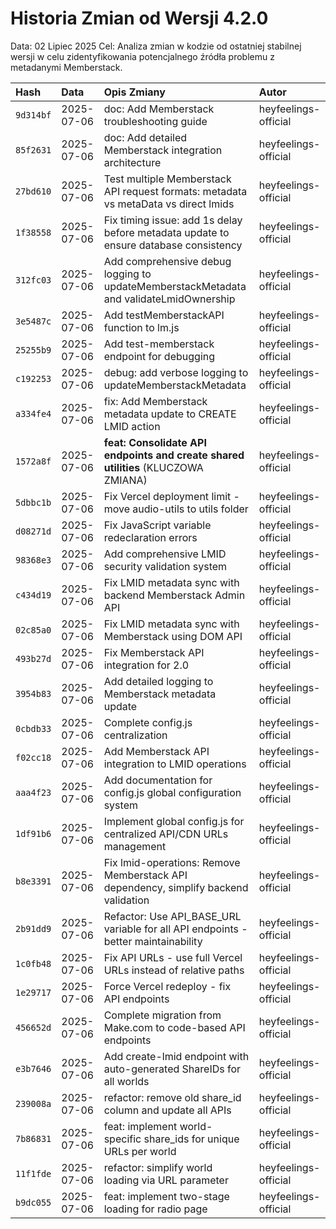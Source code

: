 # Historia Zmian od Wersji 4.2.0

Data: 02 Lipiec 2025
Cel: Analiza zmian w kodzie od ostatniej stabilnej wersji w celu zidentyfikowania potencjalnego źródła problemu z metadanymi Memberstack.

| Hash    | Data       | Opis Zmiany                                                                               | Autor                |
| :------ | :--------- | :---------------------------------------------------------------------------------------- | :------------------- |
| `9d314bf` | 2025-07-06 | doc: Add Memberstack troubleshooting guide                                                | heyfeelings-official |
| `85f2631` | 2025-07-06 | doc: Add detailed Memberstack integration architecture                                    | heyfeelings-official |
| `27bd610` | 2025-07-06 | Test multiple Memberstack API request formats: metadata vs metaData vs direct lmids       | heyfeelings-official |
| `1f38558` | 2025-07-06 | Fix timing issue: add 1s delay before metadata update to ensure database consistency      | heyfeelings-official |
| `312fc03` | 2025-07-06 | Add comprehensive debug logging to updateMemberstackMetadata and validateLmidOwnership    | heyfeelings-official |
| `3e5487c` | 2025-07-06 | Add testMemberstackAPI function to lm.js                                                  | heyfeelings-official |
| `25255b9` | 2025-07-06 | Add test-memberstack endpoint for debugging                                               | heyfeelings-official |
| `c192253` | 2025-07-06 | debug: add verbose logging to updateMemberstackMetadata                                   | heyfeelings-official |
| `a334fe4` | 2025-07-06 | fix: Add Memberstack metadata update to CREATE LMID action                                | heyfeelings-official |
| `1572a8f` | 2025-07-06 | **feat: Consolidate API endpoints and create shared utilities** (KLUCZOWA ZMIANA)         | heyfeelings-official |
| `5dbbc1b` | 2025-07-06 | Fix Vercel deployment limit - move audio-utils to utils folder                            | heyfeelings-official |
| `d08271d` | 2025-07-06 | Fix JavaScript variable redeclaration errors                                              | heyfeelings-official |
| `98368e3` | 2025-07-06 | Add comprehensive LMID security validation system                                         | heyfeelings-official |
| `c434d19` | 2025-07-06 | Fix LMID metadata sync with backend Memberstack Admin API                                 | heyfeelings-official |
| `02c85a0` | 2025-07-06 | Fix LMID metadata sync with Memberstack using DOM API                                     | heyfeelings-official |
| `493b27d` | 2025-07-06 | Fix Memberstack API integration for 2.0                                                   | heyfeelings-official |
| `3954b83` | 2025-07-06 | Add detailed logging to Memberstack metadata update                                       | heyfeelings-official |
| `0cbdb33` | 2025-07-06 | Complete config.js centralization                                                         | heyfeelings-official |
| `f02cc18` | 2025-07-06 | Add Memberstack API integration to LMID operations                                        | heyfeelings-official |
| `aaa4f23` | 2025-07-06 | Add documentation for config.js global configuration system                               | heyfeelings-official |
| `1df91b6` | 2025-07-06 | Implement global config.js for centralized API/CDN URLs management                        | heyfeelings-official |
| `b8e3391` | 2025-07-06 | Fix lmid-operations: Remove Memberstack API dependency, simplify backend validation     | heyfeelings-official |
| `2b91dd9` | 2025-07-06 | Refactor: Use API_BASE_URL variable for all API endpoints - better maintainability      | heyfeelings-official |
| `1c0fb48` | 2025-07-06 | Fix API URLs - use full Vercel URLs instead of relative paths                             | heyfeelings-official |
| `1e29717` | 2025-07-06 | Force Vercel redeploy - fix API endpoints                                                 | heyfeelings-official |
| `456652d` | 2025-07-06 | Complete migration from Make.com to code-based API endpoints                            | heyfeelings-official |
| `e3b7646` | 2025-07-06 | Add create-lmid endpoint with auto-generated ShareIDs for all worlds                      | heyfeelings-official |
| `239008a` | 2025-07-06 | refactor: remove old share_id column and update all APIs                                  | heyfeelings-official |
| `7b86831` | 2025-07-06 | feat: implement world-specific share_ids for unique URLs per world                        | heyfeelings-official |
| `11f1fde` | 2025-07-06 | refactor: simplify world loading via URL parameter                                        | heyfeelings-official |
| `b9dc055` | 2025-07-06 | feat: implement two-stage loading for radio page                                            | heyfeelings-official | 